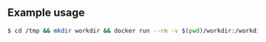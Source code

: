 ## Example usage

```sh
$ cd /tmp && mkdir workdir && docker run --rm -v $(pwd)/workdir:/workdir pitakill/nmap:latest
```
